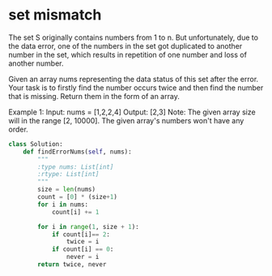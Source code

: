 # set mismatch

The set S originally contains numbers from 1 to n. But unfortunately, due to the data error, one of the numbers in the set got duplicated to another number in the set, which results in repetition of one number and loss of another number.

Given an array nums representing the data status of this set after the error. Your task is to firstly find the number occurs twice and then find the number that is missing. Return them in the form of an array.

Example 1:
Input: nums = [1,2,2,4]
Output: [2,3]
Note:
The given array size will in the range [2, 10000].
The given array's numbers won't have any order.

```python
class Solution:
    def findErrorNums(self, nums):
        """
        :type nums: List[int]
        :rtype: List[int]
        """
        size = len(nums)
        count = [0] * (size+1)
        for i in nums:
            count[i] += 1

        for i in range(1, size + 1):
            if count[i]== 2:
                twice = i
            if count[i] == 0:
                never = i
        return twice, never
```
